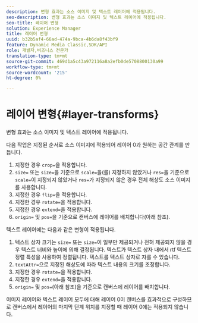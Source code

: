 ```yaml
---
description: 변형 효과는 소스 이미지 및 텍스트 레이어에 적용됩니다.
seo-description: 변형 효과는 소스 이미지 및 텍스트 레이어에 적용됩니다.
seo-title: 레이어 변형
solution: Experience Manager
title: 레이어 변형
uuid: b32b5af4-66ad-474a-9bca-4b6da8f43bf9
feature: Dynamic Media Classic,SDK/API
role: 개발자,비즈니스 전문가
translation-type: tm+mt
source-git-commit: 469d1a5c43a972116a8a2efb0de5708800130a99
workflow-type: tm+mt
source-wordcount: '215'
ht-degree: 0%

---
```



# 레이어 변형{#layer-transforms}

변형 효과는 소스 이미지 및 텍스트 레이어에 적용됩니다.

다음 작업은 지정된 순서로 소스 이미지에 적용되어 레이어 0과 원하는 공간 관계를 만듭니다.

1. 지정한 경우 `crop=`을 적용합니다.
1. `size=` 또는 `size=`을 기준으로 `scale=`을(를) 지정하지 않았거나 `res=`을 기준으로 `scale=`이 지정되지 않았거나 `res=`가 지정되지 않은 경우 전체 해상도 소스 이미지를 사용합니다.
1. 지정한 경우 `flip=`을 적용합니다.
1. 지정한 경우 `rotate=`을 적용합니다.
1. 지정한 경우 `extend=`을 적용합니다.
1. `origin=` 및 `pos=`을 기준으로 캔버스에 레이어를 배치합니다(아래 참조).

텍스트 레이어에는 다음과 같은 변형이 적용됩니다.

1. 텍스트 상자 크기는 `size=` 또는 `size=`이 일부만 제공되거나 전혀 제공되지 않을 경우 텍스트 너비와 높이에 의해 결정됩니다. 텍스트가 텍스트 상자 내에서 rtf 텍스트 정렬 특성을 사용하여 정렬됩니다. 텍스트를 텍스트 상자로 자를 수 있습니다.
1. `textAttr=`으로 지정된 해상도에 따라 텍스트 내용의 크기를 조정합니다.
1. 지정한 경우 `rotate=`을 적용합니다.
1. 지정한 경우 `extend=`을 적용합니다.
1. `origin=` 및 `pos=`(아래 참조)을 기준으로 캔버스에 레이어를 배치합니다.

이미지 레이어와 텍스트 레이어 모두에 대해 레이어 0이 캔버스를 효과적으로 구성하므로 캔버스에서 레이어의 마지막 단계 위치를 지정할 때 레이어 0에는 적용되지 않습니다.
